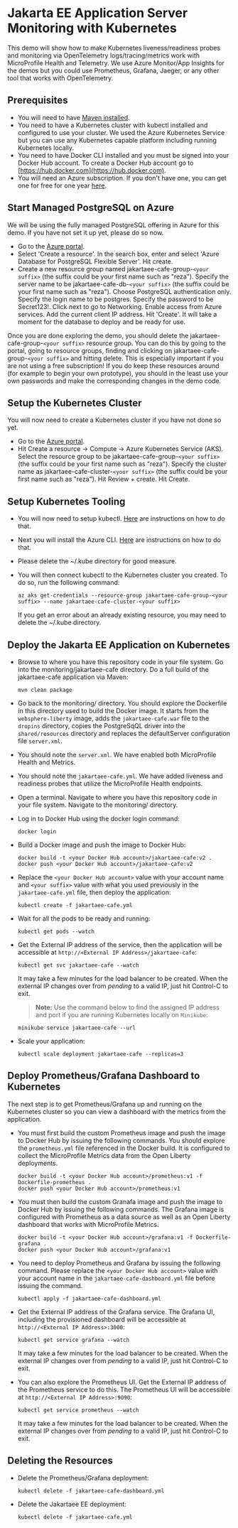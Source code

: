 # Jakarta EE Application Server Monitoring with Kubernetes

This demo will show how to make Kubernetes liveness/readiness probes and monitoring via OpenTelemetry logs/tracing/metrics work with MicroProfile Health and Telemetry. We use Azure Monitor/App Insights for the demos but you could use Prometheus, Grafana, Jaeger, or any other tool that works with OpenTelemetry.

## Prerequisites

* You will need to have [Maven installed](https://maven.apache.org/install.html).
* You need to have a Kubernetes cluster with kubectl installed and configured to use your cluster. We used the Azure Kubernetes Service but you can use any Kubernetes capable platform including running Kubernetes locally.
* You need to have Docker CLI installed and you must be signed into your Docker Hub account. To create a Docker Hub account go to [https://hub.docker.com](https://hub.docker.com).
* You will need an Azure subscription. If you don't have one, you can get one for free for one year [here](https://azure.microsoft.com/en-us/free).

## Start Managed PostgreSQL on Azure
We will be using the fully managed PostgreSQL offering in Azure for this demo. If you have not set it up yet, please do so now. 

* Go to the [Azure portal](http://portal.azure.com).
* Select 'Create a resource'. In the search box, enter and select 'Azure Database for PostgreSQL Flexible Server'. Hit create.
* Create a new resource group named jakartaee-cafe-group-`<your suffix>` (the suffix could be your first name such as "reza"). Specify the server name to be jakartaee-cafe-db-`<your suffix>` (the suffix could be your first name such as "reza"). Choose PostgreSQL authentication only. Specify the login name to be postgres. Specify the password to be Secret123!. Click next to go to Networking. Enable access from Azure services. Add the current client IP address. Hit 'Create'. It will take a moment for the database to deploy and be ready for use.

Once you are done exploring the demo, you should delete the jakartaee-cafe-group-`<your suffix>` resource group. You can do this by going to the portal, going to resource groups, finding and clicking on jakartaee-cafe-group-`<your suffix>` and hitting delete. This is especially important if you are not using a free subscription! If you do keep these resources around (for example to begin your own prototype), you should in the least use your own passwords and make the corresponding changes in the demo code.

## Setup the Kubernetes Cluster
You will now need to create a Kubernetes cluster if you have not done so yet.

* Go to the [Azure portal](http://portal.azure.com).
* Hit Create a resource -> Compute -> Azure Kubernetes Service (AKS). Select the resource group to be jakartaee-cafe-group-`<your suffix>` (the suffix could be your first name such as "reza"). Specify the cluster name as jakartaee-cafe-cluster-`<your suffix>` (the suffix could be your first name such as "reza"). Hit Review + create. Hit Create.

## Setup Kubernetes Tooling
* You will now need to setup kubectl. [Here](https://kubernetes.io/docs/tasks/tools/install-kubectl/) are instructions on how to do that.
* Next you will install the Azure CLI. [Here](https://docs.microsoft.com/en-us/cli/azure/install-azure-cli?view=azure-cli-latest) are instructions on how to do that.
* Please delete the ~/.kube directory for good measure.
* You will then connect kubectl to the Kubernetes cluster you created. To do so, run the following command:

   ```
   az aks get-credentials --resource-group jakartaee-cafe-group-<your suffix> --name jakartaee-cafe-cluster-<your suffix>
   ```
  If you get an error about an already existing resource, you may need to delete the ~/.kube directory. 

## Deploy the Jakarta EE Application on Kubernetes
* Browse to where you have this repository code in your file system. Go into the monitoring/jakartaee-cafe directory. Do a full build of the jakartaee-cafe application via Maven:
   ```
   mvn clean package
   ```
* Go back to the monitoring/ directory. You should explore the Dockerfile in this directory used to build the Docker image. It starts from the `websphere-liberty` image, adds the `jakartaee-cafe.war` file to the `dropins` directory, copies the PostgreSqQL driver into the `shared/resources` directory and replaces the defaultServer configuration file `server.xml`.
* You should note the `server.xml`. We have enabled both MicroProfile Health and Metrics.
* You should note the `jakartaee-cafe.yml`. We have added liveness and readiness probes that utilize the MicroProfile Health endpoints.
* Open a terminal. Navigate to where you have this repository code in your file system. Navigate to the monitoring/ directory.
* Log in to Docker Hub using the docker login command:
   ```
   docker login
   ```
* Build a Docker image and push the image to Docker Hub:
   ```
   docker build -t <your Docker Hub account>/jakartaee-cafe:v2 .
   docker push <your Docker Hub account>/jakartaee-cafe:v2
   ```
* Replace the `<your Docker Hub account>` value with your account name and `<your suffix>` value with what you used previously in the `jakartaee-cafe.yml` file, then deploy the application:
   ```
   kubectl create -f jakartaee-cafe.yml
   ```
* Wait for all the pods to be ready and running:
   ```
   kubectl get pods --watch
   ```
* Get the External IP address of the service, then the application will be accessible at `http://<External IP Address>/jakartaee-cafe`:
   ```
   kubectl get svc jakartaee-cafe --watch
   ```
  It may take a few minutes for the load balancer to be created. When the external IP changes over from *pending* to a valid IP, just hit Control-C to exit.

   > **Note:** Use the command below to find the assigned IP address and port if you are running Kubernetes locally on `Minikube`:

 	```
 	minikube service jakartaee-cafe --url
 	```
* Scale your application:
   ```
   kubectl scale deployment jakartaee-cafe --replicas=3
   ```

## Deploy Prometheus/Grafana Dashboard to Kubernetes
The next step is to get Prometheus/Grafana up and running on the Kubernetes cluster so you can view a dashboard with the metrics from the application.

* You must first build the custom Prometheus image and push the image to Docker Hub by issuing the following commands. You should explore the `prometheus.yml` file referenced in the Docker build. It is configured to collect the MicroProfile Metrics data from the Open Liberty deployments.
   ```
   docker build -t <your Docker Hub account>/prometheus:v1 -f Dockerfile-prometheus .
   docker push <your Docker Hub account>/prometheus:v1
   ```

* You must then build the custom Granafa image and push the image to Docker Hub by issuing the following commands. The Grafana image is configured with Prometheus as a data source as well as an Open Liberty dashboard that works with MicroProfile Metrics.
   ```
   docker build -t <your Docker Hub account>/grafana:v1 -f Dockerfile-grafana .
   docker push <your Docker Hub account>/grafana:v1
   ```   
* You need to deploy Prometheus and Grafana by issuing the following command. Please replace the `<your Docker Hub account>` value with your account name in the `jakartaee-cafe-dashboard.yml` file before issuing the command.
   ```
   kubectl apply -f jakartaee-cafe-dashboard.yml
   ```
* Get the External IP address of the Grafana service. The Grafana UI, including the provisioned dashboard will be accessible at `http://<External IP Address>:3000`:
   ```
   kubectl get service grafana --watch
   ```
  It may take a few minutes for the load balancer to be created. When the external IP changes over from *pending* to a valid IP, just hit Control-C to exit.

* You can also explore the Prometheus UI. Get the External IP address of the Prometheus service to do this. The Prometheus UI will be accessible at `http://<External IP Address>:9090`:
   ```
   kubectl get service prometheus --watch
   ```
  It may take a few minutes for the load balancer to be created. When the external IP changes over from *pending* to a valid IP, just hit Control-C to exit.

## Deleting the Resources
* Delete the Prometheus/Grafana deployment:
   ```
   kubectl delete -f jakartaee-cafe-dashboard.yml
   ```

* Delete the Jakartaee EE deployment:
   ```
   kubectl delete -f jakartaee-cafe.yml
   ```
